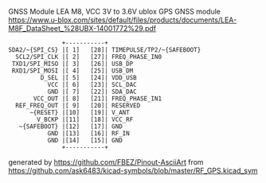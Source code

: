 GNSS Module LEA M8, VCC 3V to 3.6V
ublox GPS GNSS module
https://www.u-blox.com/sites/default/files/products/documents/LEA-M8F_DataSheet_%28UBX-14001772%29.pdf


	               +-----------+
	SDA2/~{SPI_CS} |[ 1]   [28]| TIMEPULSE/TP2/~{SAFEBOOT}
	  SCL2/SPI_CLK |[ 2]   [27]| FREQ_PHASE_IN0
	 TXD1/SPI_MISO |[ 3]   [26]| USB_DP
	 RXD1/SPI_MOSI |[ 4]   [25]| USB_DM
	         D_SEL |[ 5]   [24]| VDD_USB
	           VCC |[ 6]   [23]| SCL_DAC
	           GND |[ 7]   [22]| SDA_DAC
	       VCC_OUT |[ 8]   [21]| FREQ_PHASE_IN1
	  REF_FREQ_OUT |[ 9]   [20]| RESERVED
	      ~{RESET} |[10]   [19]| V_ANT
	        V_BCKP |[11]   [18]| VCC_RF
	   ~{SAFEBOOT} |[12]   [17]| GND
	           GND |[13]   [16]| RF_IN
	           GND |[14]   [15]| GND
	               +-----------+


generated by https://github.com/FBEZ/Pinout-AsciiArt from https://github.com/ask6483/kicad-symbols/blob/master/RF_GPS.kicad_sym